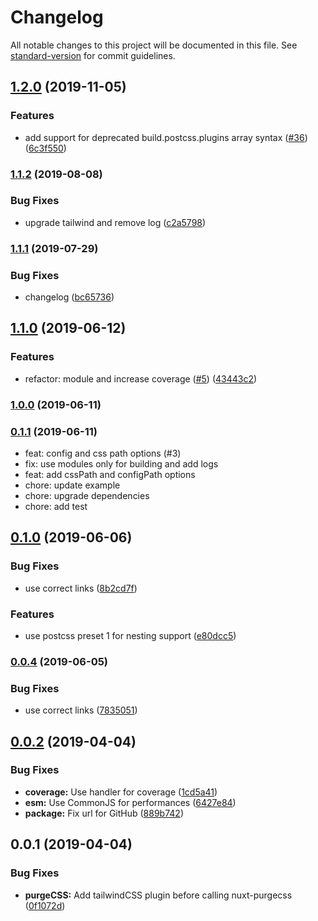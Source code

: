 # Changelog

All notable changes to this project will be documented in this file. See [standard-version](https://github.com/conventional-changelog/standard-version) for commit guidelines.

## [1.2.0](https://github.com/nuxt-community/tailwindcsc-moduel/compare/v1.1.2...v1.2.0) (2019-11-05)


### Features

* add support for deprecated build.postcss.plugins array syntax ([#36](https://github.com/nuxt-community/tailwindcsc-moduel/issues/36)) ([6c3f550](https://github.com/nuxt-community/tailwindcsc-moduel/commit/6c3f550))

### [1.1.2](https://github.com/nuxt-community/tailwindcsc-moduel/compare/v1.1.1...v1.1.2) (2019-08-08)


### Bug Fixes

* upgrade tailwind and remove log ([c2a5798](https://github.com/nuxt-community/tailwindcsc-moduel/commit/c2a5798))

### [1.1.1](https://github.com/nuxt-community/tailwindcsc-moduel/compare/v1.1.0...v1.1.1) (2019-07-29)


### Bug Fixes

* changelog ([bc65736](https://github.com/nuxt-community/tailwindcsc-moduel/commit/bc65736))



## [1.1.0](https://github.com/nuxt-community/tailwindcsc-moduel/compare/v0.1.0...v1.1.0) (2019-06-12)


### Features

* refactor: module and increase coverage ([#5](https://github.com/nuxt-community/tailwindcsc-moduel/issues/5)) ([43443c2](https://github.com/nuxt-community/tailwindcsc-moduel/commit/43443c24524290602f9215fcb793e4ace7c75b5b))


### [1.0.0](https://github.com/Atinux/tailwindcsc-moduel/compare/v0.1.1...v1.0.0) (2019-06-11)

### [0.1.1](https://github.com/Atinux/tailwindcsc-moduel/compare/v0.1.0...v0.1.1) (2019-06-11)

* feat: config and css path options (#3)
* fix: use modules only for building and add logs
* feat: add cssPath and configPath options
* chore: update example
* chore: upgrade dependencies
* chore: add test

## [0.1.0](https://github.com/Atinux/tailwindcsc-moduel/compare/v0.0.3...v0.1.0) (2019-06-06)


### Bug Fixes

* use correct links ([8b2cd7f](https://github.com/Atinux/tailwindcsc-moduel/commit/8b2cd7f))


### Features

* use postcss preset 1 for nesting support ([e80dcc5](https://github.com/Atinux/tailwindcsc-moduel/commit/e80dcc5))



### [0.0.4](https://github.com/Atinux/tailwindcsc-moduel/compare/v0.0.3...v0.0.4) (2019-06-05)


### Bug Fixes

* use correct links ([7835051](https://github.com/Atinux/tailwindcsc-moduel/commit/7835051))



## [0.0.2](https://github.com/Atinux/tailwindcsc-moduel/compare/v0.0.1...v0.0.2) (2019-04-04)


### Bug Fixes

* **coverage:** Use handler for coverage ([1cd5a41](https://github.com/Atinux/tailwindcsc-moduel/commit/1cd5a41))
* **esm:** Use CommonJS for performances ([6427e84](https://github.com/Atinux/tailwindcsc-moduel/commit/6427e84))
* **package:** Fix url for GitHub ([889b742](https://github.com/Atinux/tailwindcsc-moduel/commit/889b742))



## 0.0.1 (2019-04-04)


### Bug Fixes

* **purgeCSS:** Add tailwindCSS plugin before calling nuxt-purgecss ([0f1072d](https://github.com/nuxt-community/tailwindcss/commit/0f1072d))
